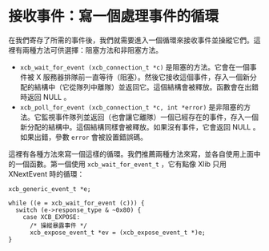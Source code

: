 接收事件：寫一個處理事件的循環
===

在我們寄存了所需的事件後，我們就需要進入一個循環來接收事件並操縱它們。這裡有兩種方法可供選擇：阻塞方法和非阻塞方法。

- `xcb_wait_for_event (xcb_connection_t *c)` 是阻塞的方法。它會在一個事件被 X 服務器排隊前一直等待（阻塞）。然後它接收這個事件，存入一個新分配的結構中（它從隊列中離隊）並返回它。這個結構會被釋放。函數會在出錯時返回 NULL 。
- `xcb_poll_for_event (xcb_connection_t *c, int *error)` 是非阻塞的方法。它監視事件隊列並返回（也會讓它離隊）一個已經存在的事件，存入一個新分配的結構中。這個結構同樣會被釋放。如果沒有事件，它會返回 NULL 。如果出錯，參數 `error` 會被設置錯誤碼。

這裡有各種方法來寫一個這樣的循環。我們推薦兩種方法來寫，並各自使用上面中的一個函數。第一個使用 `xcb_wait_for_event_t` ，它有點像 Xlib 只用 XNextEvent 時的循環：

    xcb_generic_event_t *e;

    while ((e = xcb_wait_for_event (c))) {
      switch (e->response_type & ~0x80) {
        case XCB_EXPOSE:
          /* 操縱暴露事件 */
          xcb_expose_event_t *ev = (xcb_expose_event_t *)e;
    }

